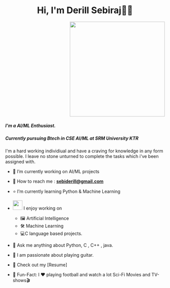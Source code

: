 <h1 align="center">Hi, I'm Derill Sebiraj👋🏻</h1>
<div align="right"><img  src="https://giphy.com/embed/RbDKaczqWovIugyJmW" href="https://github.com/sp-xd"  width="300px"/></div>
<h5>I'm a AI/ML Enthusiast.</h3>
<h5>Currently pursuing Btech in CSE AI/ML at SRM University KTR</h5>
<p >I'm a hard working individiual and have a craving for knowledge in any form possible. I leave no stone unturned to complete the tasks which i've been assigned with.</p> 
    
    
- 🔭 I’m currently working on AI/ML projects
- 🌱 How to reach me : **sebiderill@gmail.com**
- ⭐ I’m currently learning Python & Machine Learning

- <img src="https://media.giphy.com/media/WUlplcMpOCEmTGBtBW/giphy.gif" width="30">  I enjoy working on
  - 🖼 Artificial Intelligence 
  - 🛠 Machine Learning
  - 💻C language based projects.
- 💬 Ask me anything about Python, C , C++ , java.
- 🎸 I am passionate about playing guitar.
- 📙 Check out my [Resume]
- 🎉 Fun-Fact: I ❤️ playing football and watch a lot Sci-Fi Movies and TV-shows🎬
<!--
**BadBunny07/BadBunny07** is a ✨ _special_ ✨ repository because its `README.md` (this file) appears on your GitHub profile.

Here are some ideas to get you started:

- 🔭 I’m currently working on ...
- 🌱 I’m currently learning ...
- 👯 I’m looking to collaborate on ...
- 🤔 I’m looking for help with ...
- 💬 Ask me about ...
- 📫 How to reach me: ...
- 😄 Pronouns: ...
- ⚡ Fun fact: ...
-->
